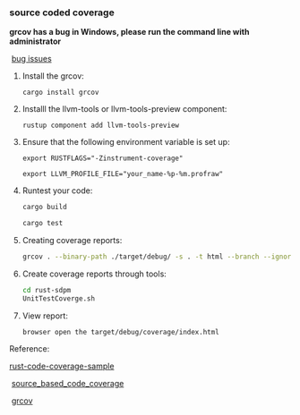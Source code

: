 ### source coded coverage

**grcov has a bug in Windows, please run the command line with administrator**

​	[bug issues](https://github.com/mozilla/grcov/issues/561)

1. Install the grcov:

   `cargo install grcov`

2. Installl the llvm-tools or llvm-tools-preview component:

   `rustup component add llvm-tools-preview`

3. Ensure that the following environment variable is set up:

    `export RUSTFLAGS="-Zinstrument-coverage"`

    `export LLVM_PROFILE_FILE="your_name-%p-%m.profraw"`

4. Runtest your code:

   ```bash
   cargo build

   cargo test
   ```
5. Creating coverage reports:

   ```bash
   grcov . --binary-path ./target/debug/ -s . -t html --branch --ignore-not-existing -o ./target/debug/coverage/
   ```

6. Create coverage reports through tools:
   ```bash
   cd rust-sdpm
   UnitTestCoverge.sh
   ```
   
7. View report:

   `browser open the target/debug/coverage/index.html`

Reference:

​[rust-code-coverage-sample](https://github.com/marco-c/rust-code-coverage-sample)

​	[source_based_code_coverage](https://doc.rust-lang.org/beta/unstable-book/compiler-flags/source-based-code-coverage.html#running-the-instrumented-binary-to-generate-raw-coverage-profiling-data)

​	[grcov](https://github.com/mozilla/grcov)

